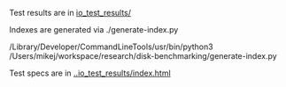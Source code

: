 Test results are in [io_test_results/](https://github.com/mikejk8s/longhorn-results/tree/master/io_test_results)

Indexes are generated via ./generate-index.py

/Library/Developer/CommandLineTools/usr/bin/python3 /Users/mikej/workspace/research/disk-benchmarking/generate-index.py

Test specs are in [..io_test_results/index.html](https://github.com/mikejk8s/longhorn-results/tree/master/io_test_results)